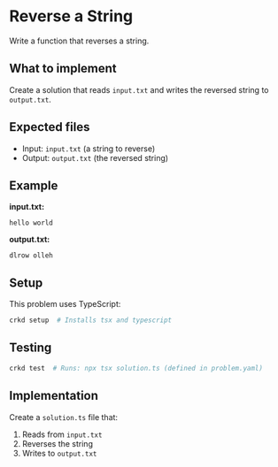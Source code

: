 # Reverse a String

Write a function that reverses a string.

## What to implement

Create a solution that reads `input.txt` and writes the reversed string to `output.txt`.

## Expected files
- Input: `input.txt` (a string to reverse)
- Output: `output.txt` (the reversed string)

## Example

**input.txt:**
```
hello world
```

**output.txt:**
```
dlrow olleh
```

## Setup

This problem uses TypeScript:

```bash
crkd setup  # Installs tsx and typescript
```

## Testing
```bash
crkd test  # Runs: npx tsx solution.ts (defined in problem.yaml)
```

## Implementation

Create a `solution.ts` file that:
1. Reads from `input.txt`
2. Reverses the string
3. Writes to `output.txt`
